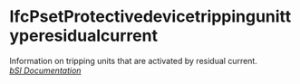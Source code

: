 IfcPsetProtectivedevicetrippingunittyperesidualcurrent
======================================================
Information on tripping units that are activated by residual current.  
[ _bSI
Documentation_](https://standards.buildingsmart.org/IFC/DEV/IFC4_2/FINAL/HTML/schema/ifcelectricaldomain/pset/pset_protectivedevicetrippingunittyperesidualcurrent.htm)


